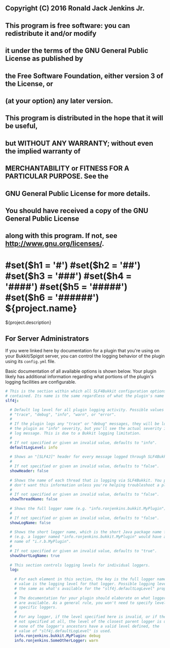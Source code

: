 ## Copyright (C) 2016 Ronald Jack Jenkins Jr.
## 
## This program is free software: you can redistribute it and/or modify
## it under the terms of the GNU General Public License as published by
## the Free Software Foundation, either version 3 of the License, or
## (at your option) any later version.
## 
## This program is distributed in the hope that it will be useful,
## but WITHOUT ANY WARRANTY; without even the implied warranty of
## MERCHANTABILITY or FITNESS FOR A PARTICULAR PURPOSE.  See the
## GNU General Public License for more details.
## 
## You should have received a copy of the GNU General Public License
## along with this program.  If not, see <http://www.gnu.org/licenses/>.
#set($h1 = '#')
#set($h2 = '##')
#set($h3 = '###')
#set($h4 = '####')
#set($h5 = '#####')
#set($h6 = '######')
${project.name}
===
${project.description}

For Server Administrators
---

If you were linked here by documentation for a plugin that you're using on your Bukkit/Spigot server, you can control the logging behavior of the plugin using its `config.yml` file.

Basic documentation of all available options is shown below. Your plugin likely has additional information regarding what portions of the plugin's logging facilities are configurable.

```yaml
# This is the section within which all SLF4Bukkit configuration options is
# contained. Its name is the same regardless of what the plugin's name is.
slf4j:

  # Default log level for all plugin logging activity. Possible values are
  # "trace", "debug", "info", "warn", or "error".
  #
  # If the plugin logs any "trace" or "debug" messages, they will be logged by
  # the plugin as "info" severity, but you'll see the actual severity in the
  # log message. This is due to a Bukkit logging limitation.
  #
  # If not specified or given an invalid value, defaults to "info".
  defaultLogLevel: info
  
  # Shows an "[SLF4J]" header for every message logged through SLF4Bukkit.
  #
  # If not specified or given an invalid value, defaults to "false".
  showHeader: false
  
  # Shows the name of each thread that is logging via SLF4Bukkit. You probably
  # don't want this information unless you're helping troubleshoot a plugin.
  #
  # If not specified or given an invalid value, defaults to "false".
  showThreadName: false
  
  # Shows the full logger name (e.g. "info.ronjenkins.bukkit.MyPlugin").
  #
  # If not specified or given an invalid value, defaults to "false".
  showLogName: false
  
  # Shows the short logger name, which is the short Java package name format
  # (e.g. a logger named "info.ronjenkins.bukkit.MyPlugin" would have a short
  # name of "i.r.b.MyPlugin".
  #
  # If not specified or given an invalid value, defaults to "true".
  showShortLogName: true
  
  # This section controls logging levels for individual loggers.
  log:
  
    # For each element in this section, the key is the full logger name and the
    # value is the logging level for that logger. Possible logging levels are
    # the same as what's available for the "slf4j.defaultLogLevel" property.
    #
    # The documentation for your plugin should elaborate on what logger names
    # are available. As a general rule, you won't need to specify levels for
    # specific loggers.
    #
    # For any logger, if the level specified here is invalid, or if the level is
    # not specified at all, the level of the closest parent logger is used. If
    # none of the logger's ancestors have a valid level defined, the
    # value of "slf4j.defaultLogLevel" is used.
    info.ronjenkins.bukkit.MyPlugin: debug
    info.ronjenkins.SomeOtherLogger: warn
```
